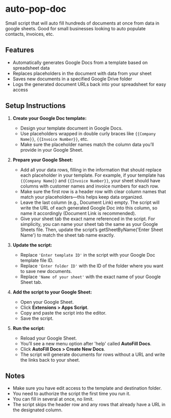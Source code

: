 # auto-pop-doc
Small script that will auto fill hundreds of documents at once from data in google sheets. Good for small businesses looking to auto populate contacts, invoices, etc. 

## Features

- Automatically generates Google Docs from a template based on spreadsheet data
- Replaces placeholders in the document with data from your sheet
- Saves new documents in a specified Google Drive folder
- Logs the generated document URLs back into your spreadsheet for easy access

## Setup Instructions

1. **Create your Google Doc template:**

   - Design your template document in Google Docs.
   - Use placeholders wrapped in double curly braces like `{{Company Name}}`, `{{Invoice Number}}`, etc.  
   - Make sure the placeholder names match the column data you’ll provide in your Google Sheet.

2. **Prepare your Google Sheet:**

   - Add all your data rows, filling in the information that should replace each placeholder in your template. For example, if your template has `{{Company Name}}` and `{{Invoice Number}}`, your sheet should have columns with customer names and invoice numbers for each row.
   - Make sure the first row is a header row with clear column names that match your placeholders—this helps keep data organized.
   - Leave the last column (e.g., Document Link) empty. The script will write the URL of each generated Google Doc into this column, so name it accordingly (Document Link is recommended).
   - Give your sheet tab the exact name referenced in the script. For simplicity, you can name your sheet tab the same as your Google Sheets file. Then, update the script’s getSheetByName('Enter Sheet Name') to match the sheet tab name exactly.

3. **Update the script:**

   - Replace `'Enter template ID'` in the script with your Google Doc template file ID.
   - Replace `'Enter folder ID'` with the ID of the folder where you want to save new documents.
   - Replace `'Name of your sheet'` with the exact name of your Google Sheet tab.

4. **Add the script to your Google Sheet:**

   - Open your Google Sheet.
   - Click **Extensions > Apps Script**.
   - Copy and paste the script into the editor.
   - Save the script.

5. **Run the script:**

   - Reload your Google Sheet.
   - You’ll see a new menu option after 'help' called **AutoFill Docs**.
   - Click **AutoFill Docs > Create New Docs**.
   - The script will generate documents for rows without a URL and write the links back to your sheet.

## Notes

- Make sure you have edit access to the template and destination folder.
- You need to authorize the script the first time you run it.
- You can fill in several at once, no limit.  
- The script skips the header row and any rows that already have a URL in the designated column.

